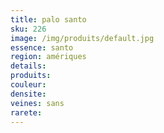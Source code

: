 ```yaml
---
title: palo santo
sku: 226
image: /img/produits/default.jpg
essence: santo
region: amériques
details: 
produits:
couleur: 
densite: 
veines: sans
rarete: 
---
```


